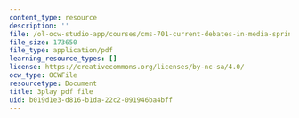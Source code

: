 ```yaml
---
content_type: resource
description: ''
file: /ol-ocw-studio-app/courses/cms-701-current-debates-in-media-spring-2015/b019d1e3d816b1da22c2091946ba4bff_V5lJj6VAKmg.pdf
file_size: 173650
file_type: application/pdf
learning_resource_types: []
license: https://creativecommons.org/licenses/by-nc-sa/4.0/
ocw_type: OCWFile
resourcetype: Document
title: 3play pdf file
uid: b019d1e3-d816-b1da-22c2-091946ba4bff
---
```

